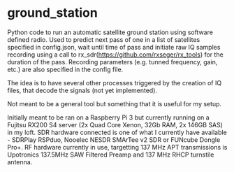 # ground_station
Python code to run an automatic satellite ground station using software defined radio.
Used to predict next pass of one in a list of satellites specified in config.json, wait until time of pass and initiate raw IQ samples recording using a call to rx_sdr(https://github.com/rxseger/rx_tools) for the duration of the pass. Recording parameters (e.g. tunned frequency, gain, etc.) are also specified in the config file. 

The idea is to have several other processes triggered by the creation of IQ files, that decode the signals (not yet implemented).

Not meant to be a general tool but something that it is useful for my setup. 

Initially meant to be ran on a Raspberry Pi 3 but currently running on a Fujitsu RX200 S4 server (2x Quad Core Xenon, 32Gb RAM, 2x 146GB SAS) in my loft. SDR hardware connected is one of what I currently have available - SDRPlay RSPduo, Nooelec NESDR SMArTee v2 SDR or FUNcube Dongle Pro+. RF hardware currently in use, targetting 137 MHz APT transmissions is Upotronics 137.5MHz SAW Filtered Preamp and 137 MHz RHCP turnstile antenna. 




